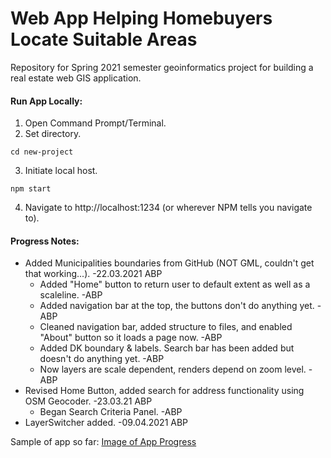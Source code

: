 # Web App Helping Homebuyers Locate Suitable Areas
Repository for Spring 2021 semester geoinformatics project for building a real estate web GIS application.

#### Run App Locally:
1. Open Command Prompt/Terminal.
2. Set directory.
```
cd new-project
```
3. Initiate local host.
```
npm start
```
4. Navigate to http://localhost:1234 (or wherever NPM tells you navigate to).

#### Progress Notes:
* Added Municipalities boundaries from GitHub (NOT GML, couldn't get that working...). -22.03.2021 ABP
    * Added "Home" button to return user to default extent as well as a scaleline. -ABP
    * Added navigation bar at the top, the buttons don't do anything yet. -ABP
    * Cleaned navigation bar, added structure to files, and enabled "About" button so it loads a page now. -ABP
    * Added DK boundary & labels. Search bar has been added but doesn't do anything yet. -ABP
    * Now layers are scale dependent, renders depend on zoom level. -ABP
* Revised Home Button, added search for address functionality using OSM Geocoder. -23.03.21 ABP
    * Began Search Criteria Panel. -ABP
* LayerSwitcher added. -09.04.2021 ABP

Sample of app so far:
[Image of App Progress](images/app_progress.png)